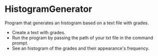 # HistogramGenerator
Program that generates an histogram based on a text file with grades.

* Create a text with grades.
* Run the program by passing the path of your txt file in the command prompt.
* See an histogram of the grades and their appearance's frequency.
